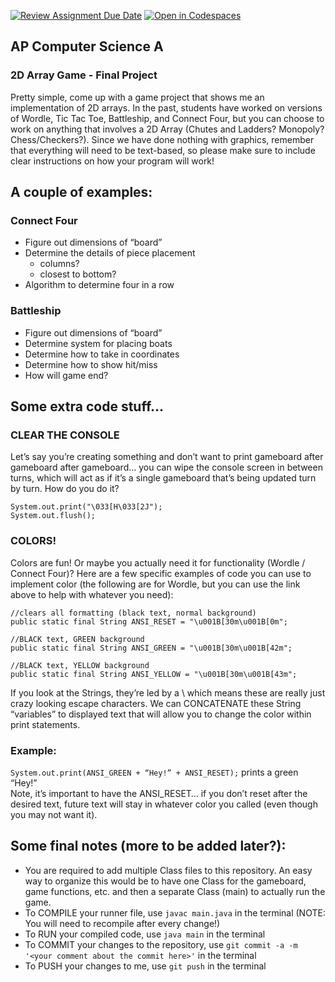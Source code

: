 [![Review Assignment Due Date](https://classroom.github.com/assets/deadline-readme-button-22041afd0340ce965d47ae6ef1cefeee28c7c493a6346c4f15d667ab976d596c.svg)](https://classroom.github.com/a/SMGOspQD)
[![Open in Codespaces](https://classroom.github.com/assets/launch-codespace-2972f46106e565e64193e422d61a12cf1da4916b45550586e14ef0a7c637dd04.svg)](https://classroom.github.com/open-in-codespaces?assignment_repo_id=19480520)
## AP Computer Science A
### 2D Array Game - Final Project

Pretty simple, come up with a game project that shows me an implementation of 2D arrays. In the past, students have worked on versions of Wordle, Tic Tac Toe, Battleship, and Connect Four, but you can choose to work on anything that involves a 2D Array (Chutes and Ladders? Monopoly? Chess/Checkers?). Since we have done nothing with graphics, remember that everything will need to be text-based, so please make sure to include clear instructions on how your program will work!

## A couple of examples:

### Connect Four
- Figure out dimensions of “board”
- Determine the details of piece placement
    - columns?
    - closest to bottom?
- Algorithm to determine four in a row

### Battleship
- Figure out dimensions of “board”
- Determine system for placing boats
- Determine how to take in coordinates
- Determine how to show hit/miss
- How will game end?

## Some extra code stuff…

### CLEAR THE CONSOLE  
Let’s say you’re creating something and don’t want to print gameboard after gameboard after gameboard… you can wipe the console screen in between turns, which will act as if it’s a single gameboard that’s being updated turn by turn. How do you do it?
```
System.out.print("\033[H\033[2J");  
System.out.flush();
```
### COLORS!
Colors are fun! Or maybe you actually need it for functionality (Wordle / Connect Four)? Here are a few specific examples of code you can use to implement color (the following are for Wordle, but you can use the link above to help with whatever you need):
```
//clears all formatting (black text, normal background)  
public static final String ANSI_RESET = "\u001B[30m\u001B[0m";
```
```
//BLACK text, GREEN background  
public static final String ANSI_GREEN = "\u001B[30m\u001B[42m";
```
```
//BLACK text, YELLOW background  
public static final String ANSI_YELLOW = "\u001B[30m\u001B[43m";
```
If you look at the Strings, they’re led by a \ which means these are really just crazy looking escape characters. We can CONCATENATE these String “variables” to displayed text that will allow you to change the color within print statements.

### Example:  
`System.out.print(ANSI_GREEN + “Hey!” + ANSI_RESET);` prints a green “Hey!”  
Note, it’s important to have the ANSI_RESET… if you don’t reset after the desired text, future text will stay in whatever color you called (even though you may not want it).

## Some final notes (more to be added later?):
- You are required to add multiple Class files to this repository. An easy way to organize this would be to have one Class for the gameboard, game functions, etc. and then a separate Class (main) to actually run the game.
- To COMPILE your runner file, use `javac main.java` in the terminal (NOTE: You will need to recompile after every change!)
- To RUN your compiled code, use `java main` in the terminal
- To COMMIT your changes to the repository, use `git commit -a -m '<your comment about the commit here>'` in the terminal
- To PUSH your changes to me, use `git push` in the terminal
